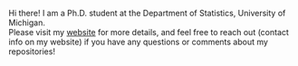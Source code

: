 Hi there! I am a Ph.D. student at the Department of Statistics, University of Michigan.  
Please visit my [website](https://andleb.netlify.app/) for more details, and feel free to reach out (contact info on my website) if you have any questions or comments about my repositories!

<!--
**andleb/andleb** is a ✨ _special_ ✨ repository because its `README.md` (this file) appears on your GitHub profile.

Here are some ideas to get you started:

- 🔭 I’m currently working on ...
- 🌱 I’m currently learning ...
- 👯 I’m looking to collaborate on ...
- 🤔 I’m looking for help with ...
- 💬 Ask me about ...
- 📫 How to reach me: ...
- 😄 Pronouns: ...
- ⚡ Fun fact: ...
-->
